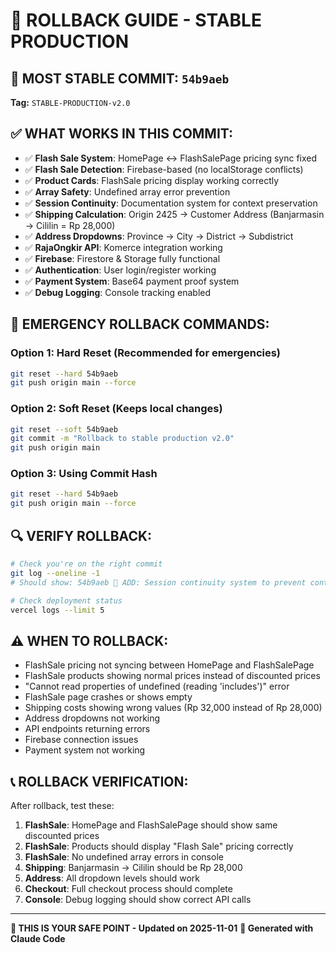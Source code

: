 # 🎯 ROLLBACK GUIDE - STABLE PRODUCTION

## 📍 MOST STABLE COMMIT: `54b9aeb`
**Tag:** `STABLE-PRODUCTION-v2.0`

## ✅ WHAT WORKS IN THIS COMMIT:
- ✅ **Flash Sale System**: HomePage ↔ FlashSalePage pricing sync fixed
- ✅ **Flash Sale Detection**: Firebase-based (no localStorage conflicts)
- ✅ **Product Cards**: FlashSale pricing display working correctly
- ✅ **Array Safety**: Undefined array error prevention
- ✅ **Session Continuity**: Documentation system for context preservation
- ✅ **Shipping Calculation**: Origin 2425 → Customer Address (Banjarmasin → Cililin = Rp 28,000)
- ✅ **Address Dropdowns**: Province → City → District → Subdistrict
- ✅ **RajaOngkir API**: Komerce integration working
- ✅ **Firebase**: Firestore & Storage fully functional
- ✅ **Authentication**: User login/register working
- ✅ **Payment System**: Base64 payment proof system
- ✅ **Debug Logging**: Console tracking enabled

## 🚨 EMERGENCY ROLLBACK COMMANDS:

### Option 1: Hard Reset (Recommended for emergencies)
```bash
git reset --hard 54b9aeb
git push origin main --force
```

### Option 2: Soft Reset (Keeps local changes)
```bash
git reset --soft 54b9aeb
git commit -m "Rollback to stable production v2.0"
git push origin main
```

### Option 3: Using Commit Hash
```bash
git reset --hard 54b9aeb
git push origin main --force
```

## 🔍 VERIFY ROLLBACK:
```bash
# Check you're on the right commit
git log --oneline -1
# Should show: 54b9aeb 📝 ADD: Session continuity system to prevent context loss

# Check deployment status
vercel logs --limit 5
```

## ⚠️  WHEN TO ROLLBACK:
- FlashSale pricing not syncing between HomePage and FlashSalePage
- FlashSale products showing normal prices instead of discounted prices
- "Cannot read properties of undefined (reading 'includes')" error
- FlashSale page crashes or shows empty
- Shipping costs showing wrong values (Rp 32,000 instead of Rp 28,000)
- Address dropdowns not working
- API endpoints returning errors
- Firebase connection issues
- Payment system not working

## 📞 ROLLBACK VERIFICATION:
After rollback, test these:
1. **FlashSale**: HomePage and FlashSalePage should show same discounted prices
2. **FlashSale**: Products should display "Flash Sale" pricing correctly
3. **FlashSale**: No undefined array errors in console
4. **Shipping**: Banjarmasin → Cililin should be Rp 28,000
5. **Address**: All dropdown levels should work
6. **Checkout**: Full checkout process should complete
7. **Console**: Debug logging should show correct API calls

---
**🎯 THIS IS YOUR SAFE POINT - Updated on 2025-11-01**
**🤖 Generated with Claude Code**